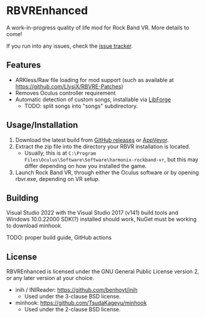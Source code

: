 # RBVREnhanced

A work-in-progress quality of life mod for Rock Band VR. More details to come!

If you run into any issues, check the [issue tracker](https://github.com/RBEnhanced/RBVREnhanced/issues).

## Features

* ARKless/Raw file loading for mod support (such as available at https://github.com/LlysiX/RBVRE-Patches)
* Removes Oculus controller requirement
* Automatic detection of custom songs, installable via [LibForge](https://github.com/mtolly/LibForge)
    * TODO: split songs into "songs" subdirectory.

## Usage/Installation

1. Download the latest build from [GitHub releases](https://github.com/RBEnhanced/RBVREnhanced/releases) or [AppVeyor](https://ci.appveyor.com/project/InvoxiPlayGames/rbvrenhanced/build/artifacts).
2. Extract the zip file into the directory your RBVR installation is located.
    * Usually, this is at `C:\Program Files\Oculus\Software\Software\harmonix-rockband-vr`, but this may differ depending on how you installed the game.
3. Launch Rock Band VR, through either the Oculus software or by opening rbvr.exe, depending on VR setup.

## Building

Visual Studio 2022 with the Visual Studio 2017 (v141) build tools and Windows 10.0.22000 SDK(?) installed should work, NuGet must be working to download minhook.

TODO: proper build guide, GitHub actions

## License

RBVREnhanced is licensed under the GNU General Public License version 2, or any later version at your choice.

* inih / INIReader: https://github.com/benhoyt/inih
    * Used under the 3-clause BSD license.
* minhook: https://github.com/TsudaKageyu/minhook
    * Used under the 2-clause BSD license.
